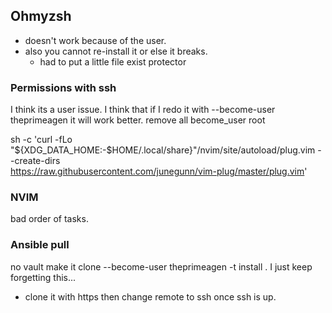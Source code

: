## Ohmyzsh

- doesn't work because of the user.
- also you cannot re-install it or else it breaks.
  - had to put a little file exist protector

### Permissions with ssh

I think its a user issue. I think that if I redo it with --become-user theprimeagen it will work better.
remove all become_user root

sh -c 'curl -fLo "${XDG_DATA_HOME:-$HOME/.local/share}"/nvim/site/autoload/plug.vim --create-dirs \
 https://raw.githubusercontent.com/junegunn/vim-plug/master/plug.vim'

### NVIM

bad order of tasks.

### Ansible pull

no vault
make it clone
--become-user theprimeagen
-t install . I just keep forgetting this...

- clone it with https then change remote to ssh once ssh is up.
